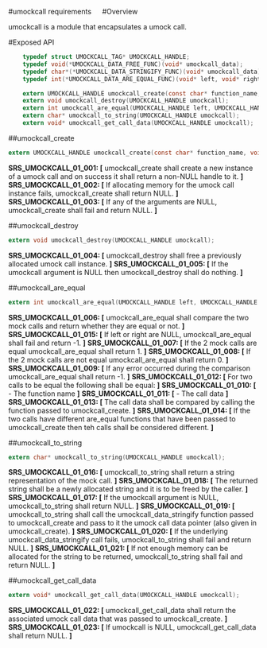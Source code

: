 #umockcall requirements
 
#Overview

umockcall is a module that encapsulates a umock call.

#Exposed API

```c
    typedef struct UMOCKCALL_TAG* UMOCKCALL_HANDLE;
    typedef void(*UMOCKCALL_DATA_FREE_FUNC)(void* umockcall_data);
    typedef char*(*UMOCKCALL_DATA_STRINGIFY_FUNC)(void* umockcall_data);
    typedef int(*UMOCKCALL_DATA_ARE_EQUAL_FUNC)(void* left, void* right);

    extern UMOCKCALL_HANDLE umockcall_create(const char* function_name, void* umockcall_data, UMOCKCALL_DATA_FREE_FUNC umockcall_data_free, UMOCKCALL_DATA_STRINGIFY_FUNC umockcall_data_stringify, UMOCKCALL_DATA_ARE_EQUAL_FUNC umockcall_data_are_equal);
    extern void umockcall_destroy(UMOCKCALL_HANDLE umockcall);
    extern int umockcall_are_equal(UMOCKCALL_HANDLE left, UMOCKCALL_HANDLE right);
    extern char* umockcall_to_string(UMOCKCALL_HANDLE umockcall);
    extern void* umockcall_get_call_data(UMOCKCALL_HANDLE umockcall);
```

##umockcall_create

```c
extern UMOCKCALL_HANDLE umockcall_create(const char* function_name, void* umockcall_data, UMOCKCALL_DATA_FREE_FUNC umockcall_data_free, UMOCKCALL_DATA_STRINGIFY_FUNC umockcall_data_stringify, UMOCKCALL_DATA_ARE_EQUAL_FUNC umockcall_data_are_equal);
```

**SRS_UMOCKCALL_01_001: [** umockcall_create shall create a new instance of a umock call and on success it shall return a non-NULL handle to it. **]**
**SRS_UMOCKCALL_01_002: [** If allocating memory for the umock call instance fails, umockcall_create shall return NULL. **]**
**SRS_UMOCKCALL_01_003: [** If any of the arguments are NULL, umockcall_create shall fail and return NULL. **]**   

##umockcall_destroy

```c
extern void umockcall_destroy(UMOCKCALL_HANDLE umockcall);
```

**SRS_UMOCKCALL_01_004: [** umockcall_destroy shall free a previously allocated umock call instance. **]**
**SRS_UMOCKCALL_01_005: [** If the umockcall argument is NULL then umockcall_destroy shall do nothing. **]**   

##umockcall_are_equal

```c
extern int umockcall_are_equal(UMOCKCALL_HANDLE left, UMOCKCALL_HANDLE right);
```

**SRS_UMOCKCALL_01_006: [** umockcall_are_equal shall compare the two mock calls and return whether they are equal or not. **]**
**SRS_UMOCKCALL_01_015: [** If left or right are NULL, umockcall_are_equal shall fail and return -1. **]** 
**SRS_UMOCKCALL_01_007: [** If the 2 mock calls are equal umockcall_are_equal shall return 1. **]**
**SRS_UMOCKCALL_01_008: [** If the 2 mock calls are not equal umockcall_are_equal shall return 0. **]**
**SRS_UMOCKCALL_01_009: [** If any error occurred during the comparison umockcall_are_equal shall return -1. **]**
**SRS_UMOCKCALL_01_012: [** For two calls to be equal the following shall be equal: **]**
**SRS_UMOCKCALL_01_010: [** - The function name **]**
**SRS_UMOCKCALL_01_011: [** - The call data **]**
**SRS_UMOCKCALL_01_013: [** The call data shall be compared by calling the function passed to umockcall_create. **]**
**SRS_UMOCKCALL_01_014: [** If the two calls have different are_equal functions that have been passed to umockcall_create then teh calls shall be considered different. **]**

##umockcall_to_string

```c
extern char* umockcall_to_string(UMOCKCALL_HANDLE umockcall);
```

**SRS_UMOCKCALL_01_016: [** umockcall_to_string shall return a string representation of the mock call. **]**
**SRS_UMOCKCALL_01_018: [** The returned string shall be a newly allocated string and it is to be freed by the caller. **]**
**SRS_UMOCKCALL_01_017: [** If the umockcall argument is NULL, umockcall_to_string shall return NULL. **]**
**SRS_UMOCKCALL_01_019: [** umockcall_to_string shall call the umockcall_data_stringify function passed to umockcall_create and pass to it the umock call data pointer (also given in umockcall_create). **]** 
**SRS_UMOCKCALL_01_020: [** If the underlying umockcall_data_stringify call fails, umockcall_to_string shall fail and return NULL. **]**
**SRS_UMOCKCALL_01_021: [** If not enough memory can be allocated for the string to be returned, umockcall_to_string shall fail and return NULL. **]** 

##umockcall_get_call_data

```c
extern void* umockcall_get_call_data(UMOCKCALL_HANDLE umockcall);
```

**SRS_UMOCKCALL_01_022: [** umockcall_get_call_data shall return the associated umock call data that was passed to umockcall_create. **]**
**SRS_UMOCKCALL_01_023: [** If umockcall is NULL, umockcall_get_call_data shall return NULL. **]**
